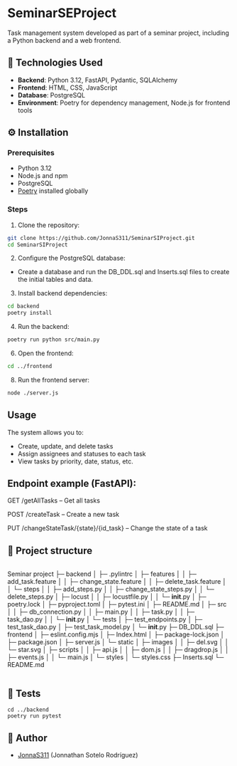# SeminarSEProject

Task management system developed as part of a seminar project, including a Python backend and a web frontend.

## 🚀 Technologies Used

- **Backend**: Python 3.12, FastAPI, Pydantic, SQLAlchemy
- **Frontend**: HTML, CSS, JavaScript
- **Database**: PostgreSQL
- **Environment**: Poetry for dependency management, Node.js for frontend tools

## ⚙️ Installation

### Prerequisites

- Python 3.12
- Node.js and npm
- PostgreSQL
- [Poetry](https://python-poetry.org/docs/#installation) installed globally

### Steps

1. Clone the repository:

```bash
git clone https://github.com/JonnaS311/SeminarSIProject.git
cd SeminarSIProject
```

2. Configure the PostgreSQL database:

- Create a database and run the DB_DDL.sql and Inserts.sql files to create the initial tables and data.

3. Install backend dependencies:

```bash
cd backend
poetry install
```
4. Run the backend:

```bash
poetry run python src/main.py
```

6. Open the frontend:
```bash
cd ../frontend
```

8. Run the frontend server:
```bash
node ./server.js
```
## Usage
The system allows you to:
- Create, update, and delete tasks
- Assign assignees and statuses to each task
- View tasks by priority, date, status, etc.

## Endpoint example (FastAPI):
GET /getAllTasks – Get all tasks

POST /createTask – Create a new task

PUT /changeStateTask/{state}/{id_task} – Change the state of a task

## 📁 Project structure

```nginx
```
Seminar project
├─ backend
│  ├─ .pylintrc
│  ├─ features
│  │  ├─ add_task.feature
│  │  ├─ change_state.feature
│  │  ├─ delete_task.feature
│  │  └─ steps
│  │     ├─ add_steps.py
│  │     ├─ change_state_steps.py
│  │     └─ delete_steps.py
│  ├─ locust
│  │  ├─ locustfile.py
│  │  └─ __init__.py
│  ├─ poetry.lock
│  ├─ pyproject.toml
│  ├─ pytest.ini
│  ├─ README.md
│  ├─ src
│  │  ├─ db_connection.py
│  │  ├─ main.py
│  │  ├─ task.py
│  │  ├─ task_dao.py
│  │  └─ __init__.py
│  └─ tests
│     ├─ test_endpoints.py
│     ├─ test_task_dao.py
│     ├─ test_task_model.py
│     └─ __init__.py
├─ DB_DDL.sql
├─ frontend
│  ├─ eslint.config.mjs
│  ├─ Index.html
│  ├─ package-lock.json
│  ├─ package.json
│  ├─ server.js
│  └─ static
│     ├─ images
│     │  ├─ del.svg
│     │  └─ star.svg
│     ├─ scripts
│     │  ├─ api.js
│     │  ├─ dom.js
│     │  ├─ dragdrop.js
│     │  ├─ events.js
│     │  └─ main.js
│     └─ styles
│        └─ styles.css
├─ Inserts.sql
└─ README.md

```
```

## 🧪 Tests

```nginx
cd ../backend
poetry run pytest
```

## 👨 Author
- [JonnaS311](https://github.com/JonnaS311) (Jonnathan Sotelo Rodríguez)
